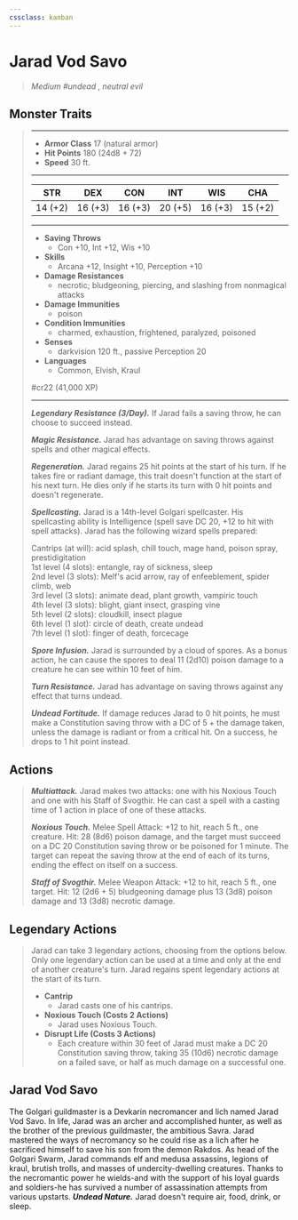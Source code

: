 ```yaml
---
cssclass: kanban
---
```


# Jarad Vod Savo
>*Medium #undead , neutral evil*
## Monster Traits
>___
>- **Armor Class** 17 (natural armor)
>- **Hit Points** 180 (24d8 + 72)
>- **Speed** 30 ft.
>___
>|STR|DEX|CON|INT|WIS|CHA|
>|:---:|:---:|:---:|:---:|:---:|:---:|
>|14 (+2)|16 (+3)|16 (+3)|20 (+5)|16 (+3)|15 (+2)|
>___
>- **Saving Throws**
>	 - Con +10, Int +12, Wis +10
>- **Skills**
>	 - Arcana +12, Insight +10, Perception +10
>- **Damage Resistances**
>	 - necrotic; bludgeoning, piercing, and slashing from nonmagical attacks
>- **Damage Immunities**
>	 - poison
>- **Condition Immunities**
>	 - charmed, exhaustion, frightened, paralyzed, poisoned
>- **Senses**
>	 - darkvision 120 ft., passive Perception 20
>- **Languages**
>	 - Common, Elvish, Kraul
>
> #cr22 (41,000 XP)
>___
>***Legendary Resistance (3/Day).*** If Jarad fails a saving throw, he can choose to succeed instead.  
>
>***Magic Resistance.*** Jarad has advantage on saving throws against spells and other magical effects.  
>
>***Regeneration.*** Jarad regains 25 hit points at the start of his turn. If he takes fire or radiant damage, this trait doesn't function at the start of his next turn. He dies only if he starts its turn with 0 hit points and doesn't regenerate.  
>
>***Spellcasting.*** Jarad is a 14th-level Golgari spellcaster. His spellcasting ability is Intelligence (spell save DC 20, +12 to hit with spell attacks). Jarad has the following wizard spells prepared:  
>
>Cantrips (at will): acid splash, chill touch, mage hand, poison spray, prestidigitation  
>1st level (4 slots): entangle, ray of sickness, sleep  
>2nd level (3 slots): Melf's acid arrow, ray of enfeeblement, spider climb, web  
>3rd level (3 slots): animate dead, plant growth, vampiric touch  
>4th level (3 slots): blight, giant insect, grasping vine  
>5th level (2 slots): cloudkill, insect plague  
>6th level (1 slot): circle of death, create undead  
>7th level (1 slot): finger of death, forcecage  
>
>
>***Spore Infusion.*** Jarad is surrounded by a cloud of spores. As a bonus action, he can cause the spores to deal 11 (2d10) poison damage to a creature he can see within 10 feet of him.  
>
>***Turn Resistance.*** Jarad has advantage on saving throws against any effect that turns undead.  
>
>***Undead Fortitude.*** If damage reduces Jarad to 0 hit points, he must make a Constitution saving throw with a DC of 5 + the damage taken, unless the damage is radiant or from a critical hit. On a success, he drops to 1 hit point instead.  
>
## Actions
>***Multiattack.*** Jarad makes two attacks: one with his Noxious Touch and one with his Staff of Svogthir. He can cast a spell with a casting time of 1 action in place of one of these attacks.  
>
>***Noxious Touch.*** Melee Spell Attack: +12 to hit, reach 5 ft., one creature. Hit: 28 (8d6) poison damage, and the target must succeed on a DC 20 Constitution saving throw or be poisoned for 1 minute. The target can repeat the saving throw at the end of each of its turns, ending the effect on itself on a success.  
>
>***Staff of Svogthir.*** Melee Weapon Attack: +12 to hit, reach 5 ft., one target. Hit: 12 (2d6 + 5) bludgeoning damage plus 13 (3d8) poison damage and 13 (3d8) necrotic damage.  
>
## Legendary Actions
>Jarad can take 3 legendary actions, choosing from the options below. Only one legendary action can be used at a time and only at the end of another creature's turn. Jarad regains spent legendary actions at the start of its turn.
>
>- **Cantrip**
>	- Jarad casts one of his cantrips.
>- **Noxious Touch (Costs 2 Actions)**
>	- Jarad uses Noxious Touch.
>- **Disrupt Life (Costs 3 Actions)**
>	- Each creature within 30 feet of Jarad must make a DC 20 Constitution saving throw, taking 35 (10d6) necrotic damage on a failed save, or half as much damage on a successful one.
## Jarad Vod Savo
The Golgari guildmaster is a Devkarin necromancer and lich named Jarad Vod Savo. In life, Jarad was an archer and accomplished hunter, as well as the brother of the previous guildmaster, the ambitious Savra. Jarad mastered the ways of necromancy so he could rise as a lich after he sacrificed himself to save his son from the demon Rakdos.
As head of the Golgari Swarm, Jarad commands elf and medusa assassins, legions of kraul, brutish trolls, and masses of undercity-dwelling creatures. Thanks to the necromantic power he wields-and with the support of his loyal guards and soldiers-he has survived a number of assassination attempts from various upstarts.
***Undead Nature.*** Jarad doesn't require air, food, drink, or sleep.